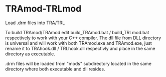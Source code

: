 # TRAmod-TRLmod
Load .drm files into TRA/TRL

To build TRAmod/TRAmod edit build_TRAmod.bat / build_TRLmod.bat respectively to work with your C++ compiler.
The dll file from DLL directory is universal and will work with both TRAmod.exe and TRAmod.exe, just rename it to TRAhook.dll / TRLhook.dll respectivly and place in the same directory as executable.

.drm files will be loaded from "mods" subdirectory located in the same directory where both executable and dll resides.
